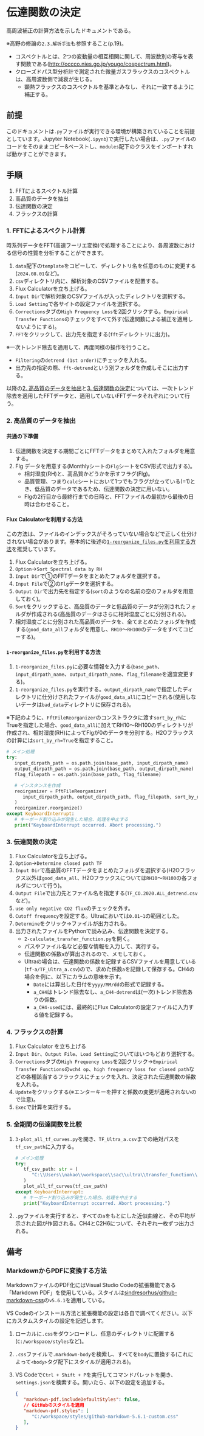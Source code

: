 # 伝達関数の決定

高周波補正の計算方法を示したドキュメントである。

※高野の修論の`2.3.解析手法`も参照すること(p.19)。

- コスペクトルとは、2つの変動量の相互相関に関して、周波数別の寄与を表す関数である(<http://occco.nies.go.jp/yougo/cospectrum.html>)。
- クローズドパス型分析計で測定された微量ガスフラックスのコスペクトルは、高周波数側で減衰が生じる。
  - 顕熱フラックスのコスペクトルを基準とみなし、それに一致するように補正する。

## 前提

このドキュメントは`.py`ファイルが実行できる環境が構築されていることを前提としています。Jupyter Notebook(`.ipynb`)で実行したい場合は、`.py`ファイルのコードをそのままコピー&ペーストし、`modules`配下のクラスをインポートすれば動かすことができます。

## 手順

1. FFTによるスペクトル計算
2. 高品質のデータを抽出
3. 伝達関数の決定
4. フラックスの計算

### 1. FFTによるスペクトル計算

時系列データをFFT(高速フーリエ変換)で処理することにより、各周波数における信号の性質を分析することができます。

1. `data`配下の`template`をコピーして、ディレクトリ名を任意のものに変更する(`2024.08.01`など)。
2. `csv`ディレクトリ内に、解析対象のCSVファイルを配置する。
3. Flux Calculatorを立ち上げる。
4. `Input Dir`で解析対象のCSVファイルが入ったディレクトリを選択する。
5. `Load Setting`で各サイトの設定ファイルを選択する。
6. `Corrections`タブの`High Frequency Loss`を2回クリックする。`Empirical Transfer Functions`のチェックをすべて外す(伝達関数による補正を適用しないようにする)。
7. `FFT`をクリックして、出力先を指定する(`fft`ディレクトリに出力)。

※一次トレンド除去を適用して、再度同様の操作を行うこと。

- `Filtering`の`detrend (1st order)`にチェックを入れる。
- 出力先の指定の際、`fft-detrend`という別フォルダを作成しそこに出力する。

以降の[2. 高品質のデータを抽出](#2-高品質のデータを抽出)と[3. 伝達関数の決定](#3-伝達関数の決定)については、一次トレンド除去を適用したFFTデータと、適用していないFFTデータそれぞれについて行う。

### 2. 高品質のデータを抽出

#### 共通の下準備

1. 伝達関数を決定する期間ごとにFFTデータをまとめて入れたフォルダを用意する。
2. Flg データを用意する(Monthlyシートの`Flg`シートをCSV形式で出力する)。
   - 相対湿度(RH)と、高品質かどうかを示すフラグ(Flg)。
   - 品質管理、つまり`calc`シートにおいて1つでもフラグが立っている(=1)とき、低品質のデータであるため、伝達関数の決定に用いない。
   - Flgの2行目から最終行までの日時と、FFTファイルの最初から最後の日時は合わせること。

#### Flux Calculatorを利用する方法

この方法は、ファイルのインデックスがそろっていない場合などで正しく仕分けされない場合があります。基本的に後述の[`1-reorganize_files.py`を利用する方法](#1-reorganize_filespyを利用する方法)を推奨しています。

1. Flux Calculatorを立ち上げる。
2. `Option`→`Sort Spectral data by RH`
3. `Input Dir`で①のFFTデータをまとめたフォルダを選択する。
4. `Input File`で②の`Flg`データを選択する。
5. `Output Dir`で出力先を指定する(`sort`のようなの名前の空のフォルダを用意しておく)。
6. `Sort`をクリックすると、高品質のデータと低品質のデータが分別されたフォルダが作成される(高品質のデータはさらに相対湿度ごとに分別される)。
7. 相対湿度ごとに分別された高品質のデータを、全てまとめたフォルダを作成する(`good_data_all`フォルダを用意し、`RH10`～`RH100`のデータをすべてコピーする)。

#### `1-reorganize_files.py`を利用する方法

1. `1-reorganize_files.py`に必要な情報を入力する(`base_path`、`input_dirpath_name`、`output_dirpath_name`、`flag_filename`を適宜変更する)。
2. `1-reorganize_files.py`を実行する。`output_dirpath_name`で指定したディレクトリに仕分けされたファイルが`good_data_all`にコピーされる(使用しないデータは`bad_data`ディレクトリに保存される)。

※下記のように、`FftFileReorganizer`のコンストラクタに渡す`sort_by_rh`にTrueを指定した場合、`good_data_all`に加えてRH10～RH100のディレクトリが作成され、相対湿度(RH)によってFlgが0のデータを分別する。H2Oフラックスの計算には`sort_by_rh=True`を指定すること。

```py
# メイン処理
try:
   input_dirpath_path = os.path.join(base_path, input_dirpath_name)
   output_dirpath_path = os.path.join(base_path, output_dirpath_name)
   flag_filepath = os.path.join(base_path, flag_filename)

   # インスタンスを作成
   reoirganizer = FftFileReorganizer(
      input_dirpath_path, output_dirpath_path, flag_filepath, sort_by_rh=True
   )
   reoirganizer.reorganize()
except KeyboardInterrupt:
   # キーボード割り込みが発生した場合、処理を中止する
   print("KeyboardInterrupt occurred. Abort processing.")
```

### 3. 伝達関数の決定

1. Flux Calculatorを立ち上げる。
2. `Option`→`Determine closed path TF`
3. `Input Dir`で高品質のFFTデータをまとめたフォルダを選択する(H2Oフラックス以外は`good_data_all`、H2Oフラックスについては`RH10`～`RH100`の各フォルダについて行う)。
4. `Output File`で出力先とファイル名を指定する(`TF_CO.2020.ALL_detrend.csv`など)。
5. `use only negative CO2 flux`のチェックを外す。
6. `Cutoff frequency`を設定する。Ultraにおいては`0.01~1`の範囲とした。
7. `Determine`をクリック→ファイルが出力される。
8. 出力されたファイルをPythonで読み込み、伝達関数を決定する。
   - `2-calculate_transfer_function.py`を開く。
   - パスやファイル名など必要な情報を入力して、実行する。
   - 伝達関数の係数`a`が算出されるので、メモしておく。
   - Ultraの場合は、伝達関数の係数を記録するCSVファイルを用意している(`tf-a/TF_Ultra_a.csv`)ので、求めた係数`a`を記録して保存する。CH4の場合を例に、以下にカラムの意味を示す。
     - `Date`には算出した日付を`yyyy/MM/dd`の形式で記録する。
     - `a_CH4`はトレンド除去なし、`a_CH4-detrend`は(一次)トレンド除去ありの係数。
     - `a_CH4-used`には、最終的にFlux Calculatorの設定ファイルに入力する値を記録する。

### 4. フラックスの計算

1. Flux Calculator を立ち上げる
2. `Input Dir`、`Output File`、`Load Setting`についてはいつもどおり選択する。
3. `Corrections`タブの`High Frequency Loss`を2回クリック→`Empirical Transfer Functions`の`wch4 op`、`high frequency loss for closed path`などの各種該当するフラックスにチェックを入れ、決定された伝達関数の係数を入れる。
4. `Update`をクリックする(※エンターキーを押すと係数の変更が適用されないので注意)。
5. `Exec`で計算を実行する。

### 5. 全期間の伝達関数を比較

1. `3-plot_all_tf_curves.py`を開き、`TF_Ultra_a.csv`までの絶対パスを`tf_csv_path`に入力する。

   ```py
   # メイン処理
   try:
      tf_csv_path: str = (
         "C:\\Users\\nakao\\workspace\\sac\\ultra\\transfer_function\\tf-a\\TF_Ultra_a.csv"
      )
      plot_all_tf_curves(tf_csv_path)
   except KeyboardInterrupt:
      # キーボード割り込みが発生した場合、処理を中止する
      print("KeyboardInterrupt occurred. Abort processing.")
   ```

2. `.py`ファイルを実行すると、すべての`a`をもとにした近似曲線と、その平均が示された図が作図される。CH4とC2H6について、それぞれ一枚ずつ出力される。

## 備考

### MarkdownからPDFに変換する方法

MarkdownファイルのPDF化にはVisual Studio Codeの拡張機能である「Markdown PDF」を使用している。スタイルは[sindresorhus/github-markdown-css](https://github.com/sindresorhus/github-markdown-css)の`v5.6.1`を適用している。

VS Codeのインストール方法と拡張機能の設定は各自で調べてください。以下にカスタムスタイルの設定を記述します。

1. ローカルに`.css`をダウンロードし、任意のディレクトリに配置する(`C:/workspace/styles`など)。
2. `.css`ファイルで`.markdown-body`を検索し、すべてを`body`に置換する(これによって`<body>`タグ配下にスタイルが適用される)。
3. VS Codeで`Ctrl + Shift + P`を実行してコマンドパレットを開き、`settings.json`を検索する。開いたら、以下の設定を追加する。

   ```json
   {
      "markdown-pdf.includeDefaultStyles": false,
      // GitHubのスタイルを適用
      "markdown-pdf.styles": [
         "C:/workspace/styles/github-markdown-5.6.1-custom.css"
      ],
   }
   ```
